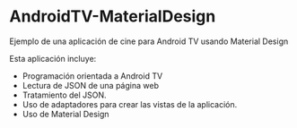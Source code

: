 # AndroidTV-MaterialDesign
Ejemplo de una aplicación de cine para Android TV usando Material Design

Esta aplicación incluye:
  - Programación orientada a Android TV
  - Lectura de JSON de una página web
  - Tratamiento del JSON.
  - Uso de adaptadores para crear las vistas de la aplicación.
  - Uso de Material Design
